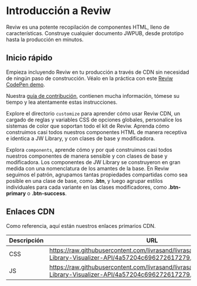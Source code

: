 # Introducción a Reviw
Reviw es una potente recopilación de componentes HTML, lleno de características. Construye cualquier documento JWPUB, desde prototipo hasta la producción en minutos.

## Inicio rápido
Empieza incluyendo Reviw en tu producción a través de CDN sin necesidad de ningún paso de construcción. Véalo en la práctica con este [Reviw CodePen demo](https://codepen.io/livrasand/pen/rNPBqOM). 

Nuestra [guía de contribución](), contienen mucha información, tómese su tiempo y lea atentamente estas instrucciones.

Explore el directorio `customize` para aprender cómo usar Reviw CDN, un cargado de reglas y variables CSS de opciones globales, personalice los sistemas de color que soportan todo el kit de Reviw. Aprenda cómo construimos casi todos nuestros componentes HTML de manera receptiva e identica a JW Library, y con clases de base y modificadora.

Explora `components`, aprende cómo y por qué construimos casi todos nuestros componentes de manera sensible y con clases de base y modificadora. Los componentes de JW Library se construyeron en gran medida con una nomenclatura de los amantes de la base. En Reviw seguimos el patrón, agrupamos tantas propiedades compartidas como sea posible en una clase de base, como **.btn**, y luego agrupar estilos individuales para cada variante en las clases modificadores, como **.btn-primary** o **.btn-success**.

## Enlaces CDN 
Como referencia, aquí están nuestros enlaces primarios CDN.

| Descripción | URL |
| ------------ | ---------- |
| CSS | https://raw.githubusercontent.com/livrasand/livrasand.github.io/main/JW-Library-Visualizer-API/4a57204c696272617279.css | 
| JS | https://raw.githubusercontent.com/livrasand/livrasand.github.io/main/JW-Library-Visualizer-API/4a57204c696272617279.js |   

